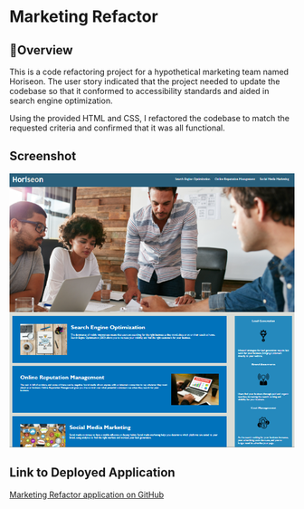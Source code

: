 # Marketing Refactor

## 🧾Overview

This is a code refactoring project for a hypothetical marketing team named Horiseon. The user story indicated that the project needed to update the codebase so that it conformed to accessibility standards and aided in search engine optimization.

Using the provided HTML and CSS, I refactored the codebase to match the requested criteria and confirmed that it was all functional.

## Screenshot

![A screenshot of the webpage after code refactoring was completed](/assets/images/screenshot-refactored.png "Refactored webpage")

## Link to Deployed Application

[Marketing Refactor application on GitHub](https://ccroberts1.github.io/marketing-refactor)
